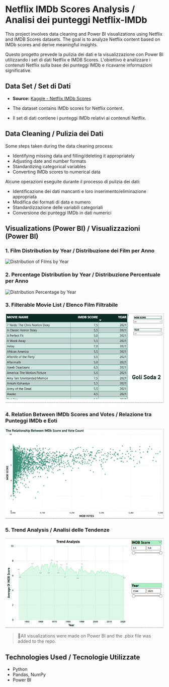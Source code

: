 # Netflix IMDb Scores Analysis / Analisi dei punteggi Netflix-IMDb

This project involves data cleaning and Power BI visualizations using Netflix and IMDB Scores datasets. The goal is to analyze Netflix content based on IMDb scores and derive meaningful insights.

Questo progetto prevede la pulizia dei dati e la visualizzazione con Power BI utilizzando i set di dati Netflix e IMDB Scores. L'obiettivo è analizzare i contenuti Netflix sulla base dei punteggi IMDb e ricavarne informazioni significative.

## Data Set / Set di Dati

- **Source:** [Kaggle - Netflix IMDb Scores](https://www.kaggle.com/datasets/thedevastator/netflix-imdb-scores)
- The dataset contains IMDb scores for Netflix content.

- Il set di dati contiene i punteggi IMDb relativi ai contenuti Netflix.

## Data Cleaning / Pulizia dei Dati

Some steps taken during the data cleaning process:

- Identifying missing data and filling/deleting it appropriately
- Adjusting date and number formats
- Standardizing categorical variables
- Converting IMDb scores to numerical data

Alcune operazioni eseguite durante il processo di pulizia dei dati:

- Identificazione dei dati mancanti e loro inserimento/eliminazione appropriata
- Modifica dei formati di data e numero
- Standardizzazione delle variabili categoriali
- Conversione dei punteggi IMDb in dati numerici

## Visualizations (Power BI) / Visualizzazioni (Power BI)

### 1. Film Distribution by Year /  Distribuzione dei Film per Anno
![Distribution of Films by Year](Netflix/plots/distribution_of_films_by_year.png)

### 2. Percentage Distribution by Year / Distribuzione Percentuale per Anno
![Distribution Percentage by Year](Netflix/plots/distribution_percentage_by_year.png)

### 3. Filterable Movie List /  Elenco Film Filtrabile
![List of Movies with Filters](Netflix/plots/list_of_movies_with_filters.png)

### 4. Relation Between IMDb Scores and Votes /  Relazione tra Punteggi IMDb e Eoti
![Relation Between IMDb Scores and Votes](Netflix/plots/relation_IMDb_scores_and_votes.png)

### 5. Trend Analysis / Analisi delle Tendenze
![Trend Analysis](Netflix/plots/trend_analysis.png)

> 📌All visualizations were made on Power BI and the .pbix file was added to the repo.

## Technologies Used / Tecnologie Utilizzate

- Python 
- Pandas, NumPy
- Power BI 


